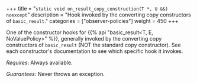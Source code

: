 +++
title = "`static void on_result_copy_construction(T *, U &&) noexcept`"
description = "Hook invoked by the converting copy constructors of `basic_result`."
categories = ["observer-policies"]
weight = 450
+++

One of the constructor hooks for {{% api "basic_result<T, E, NoValuePolicy>" %}}, generally invoked by the converting copy constructors of `basic_result` (NOT the standard copy constructor). See each constructor's documentation to see which specific hook it invokes.

*Requires*: Always available.

*Guarantees*: Never throws an exception.
